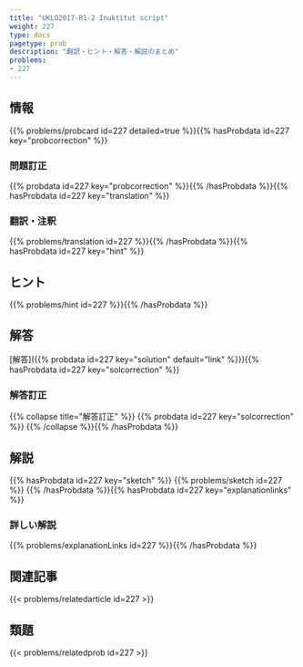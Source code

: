 ```yaml
---
title: "UKLO2017-R1-2 Inuktitut script"
weight: 227
type: docs
pagetype: prob
description: "翻訳・ヒント・解答・解説のまとめ"
problems: 
- 227
---
```


## 情報

{{% problems/probcard id=227 detailed=true %}}{{% hasProbdata id=227 key="probcorrection" %}}

### 問題訂正

{{% probdata id=227 key="probcorrection" %}}{{% /hasProbdata %}}{{% hasProbdata id=227 key="translation" %}}

### 翻訳・注釈

{{% problems/translation id=227 %}}{{% /hasProbdata %}}{{% hasProbdata id=227 key="hint" %}}

## ヒント

{{% problems/hint id=227 %}}{{% /hasProbdata %}}

## 解答

[解答]({{% probdata id=227 key="solution" default="link" %}}){{% hasProbdata id=227 key="solcorrection" %}}

### 解答訂正

{{% collapse title="解答訂正" %}}
{{% probdata id=227 key="solcorrection" %}}
{{% /collapse %}}{{% /hasProbdata %}}

## 解説

{{% hasProbdata id=227 key="sketch" %}}
{{% problems/sketch id=227 %}}
{{% /hasProbdata %}}{{% hasProbdata id=227 key="explanationlinks" %}}

### 詳しい解説

{{% problems/explanationLinks id=227 %}}{{% /hasProbdata %}}

## 関連記事

{{< problems/relatedarticle id=227 >}}

## 類題

{{< problems/relatedprob id=227 >}}
